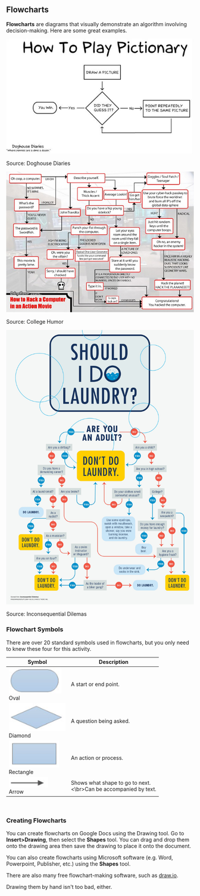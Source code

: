## Flowcharts

**Flowcharts** are diagrams that visually demonstrate an algorithm involving decision-making. Here are some great examples.

![](../Images/Pictionary_Flowchart.jpg)

Source: Doghouse Diaries

![](../Images/Hacking_Flowchart.jpg)

Source: College Humor

![](../Images/Laundry_Flowchart.jpg)

Source: Inconsequential Dilemas



### Flowchart Symbols

There are over 20 standard symbols used in flowcharts, but you only need to knew these four for this activity.

| Symbol | Description |
| --- | --- |
| ![](../Images/Oval.png)<br>Oval | A start or end point. |
| ![](../Images/Diamond.png)<br>Diamond | A question being asked. |
| ![](../Images/Rectangle.png)<br>Rectangle | An action or process. |
| ![](../Images/Arrow.png)<br>Arrow | Shows what shape to go to next.<br><\br>Can be accompanied by text. |


 
### Creating Flowcharts 

You can create flowcharts on Google Docs using the Drawing tool. Go to **Insert>Drawing**, then select the **Shapes** tool. You can drag and drop them onto the drawing area then save the drawing to place it onto the document.

You can also create flowcharts using Microsoft software (e.g. Word, Powerpoint, Publisher, etc.) using the **Shapes** tool. 

There are also many free flowchart-making software, such as [draw.io](https://www.draw.io/).

Drawing them by hand isn't too bad, either.
